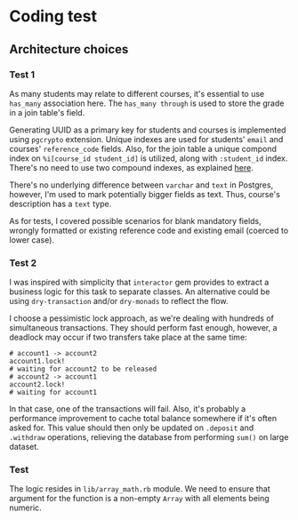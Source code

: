 # Coding test

## Architecture choices

### Test 1

As many students may relate to different courses, it's essential to use `has_many` association here. The `has_many through` is used to store the grade in a join table's field.

Generating UUID as a primary key for students and courses is implemented using `pgcrypto` extension. Unique indexes are used for students' `email` and courses' `reference_code` fields. Also, for the join table a unique compond index on `%i[course_id student_id]` is utilized, along with `:student_id` index. There's no need to use two compound indexes, as explained [here](https://pawelurbanek.com/rails-postgres-join-indexes).

There's no underlying difference between `varchar` and `text` in Postgres, however, I'm used to mark potentially bigger fields as text. Thus, course's description has a `text` type.

As for tests, I covered possible scenarios for blank mandatory fields, wrongly formatted or existing reference code and existing email (coerced to lower case).

### Test 2

I was inspired with simplicity that `interactor` gem provides to extract a business logic for this task to separate classes. An alternative could be using `dry-transaction` and/or `dry-monads` to reflect the flow.

I choose a pessimistic lock approach, as we're dealing with hundreds of simultaneous transactions. They should perform fast enough, however, a deadlock may occur if two transfers take place at the same time:
```
# account1 -> account2
account1.lock!
# waiting for account2 to be released
# account2 -> account1
account2.lock!
# waiting for account1
```

In that case, one of the transactions will fail.
Also, it's probably a performance improvement to cache total balance somewhere if it's often asked for. This value should then only be updated on `.deposit` and `.withdraw` operations, relieving the database from performing `sum()` on large dataset.

### Test #

The logic resides in `lib/array_math.rb` module. We need to ensure that argument for the function is a non-empty `Array` with all elements being numeric.
